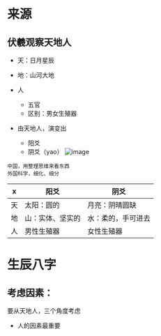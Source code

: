 # 来源
##  伏羲观察天地人
* 天：日月星辰
* 地：山河大地
* 人
  * 五官
  * 区别：男女生殖器

* 由天地人，演变出
  * 阳爻
  * 阴爻（yao）
![image](https://user-images.githubusercontent.com/57900174/69913985-e223d000-1492-11ea-9845-97a43d238909.png)

```
中国，用整理思维来看东西
外国科学，细化、细分
```

 x | 阳爻 | 阴爻 
------------- | ------------- | -------------
 天  | 太阳：圆的 | 月亮：阴晴圆缺
 地 | 山：实体、坚实的|水：柔的，手可进去
 人 | 男性生殖器|女性生殖器

# 生辰八字
## 考虑因素：
要从天地人，三个角度考虑

* 人的因素最重要
